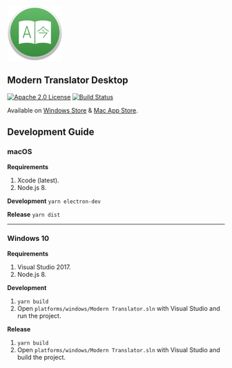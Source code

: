 <img src="build-resources/icon.png" height="128" width="128" alt="Modenr Translator" />

## Modern Translator Desktop
[![Apache 2.0 License](https://img.shields.io/badge/License-Apache%202.0-blue.svg)](https://github.com/modern-translator/desktop/blob/master/LICENSE)
[![Build Status](https://travis-ci.org/modern-translator/modern-translator.svg?branch=master)](https://travis-ci.org/modern-translator/modern-translator)

Available on [Windows Store](https://www.microsoft.com/store/apps/9wzdncrcsg9k?cid=github) & [Mac App Store](https://itunes.apple.com/us/app/modern-translator/id1176624652).


## Development Guide
### macOS
**Requirements**
1. Xcode (latest).
2. Node.js 8.

**Development**
`yarn electron-dev`

**Release**
`yarn dist`

---

### Windows 10
**Requirements**
1. Visual Studio 2017.
2. Node.js 8.

**Development**
1. `yarn build`
2. Open `platforms/windows/Modern Translator.sln` with Visual Studio and run the project.

**Release**
1. `yarn build`
2. Open `platforms/windows/Modern Translator.sln` with Visual Studio and build the project.
